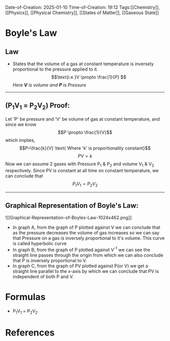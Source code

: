 Date-of-Creation: 2025-01-10
Time-of-Creation: 19:12
Tags:[[Chemistry]], [[Physics]], [[Physical Chemistry]], [[States of Matter]], [[Gaseous State]]

# Boyle's Law

## Law

-  States that the volume of a gas at constant temperature is inversely proportional to the pressure applied to it.  $$\text{i.e }V \propto \frac{1}{P} $$
*Here **V** is volume and **P** is Pressure*

___

## (P<sub>1</sub>V<sub>1</sub> =  P<sub>2</sub>V<sub>2</sub>) Proof:

Let 'P' be pressure and 'V' be volume of gas at constant temperature, and since we know $$P \propto \frac{1}{V}$$ which implies, $$P=\frac{k}{V} \text{ Where 'k' is proportionality constant}$$ $$PV=k$$
Now we can assume 2 gases with Pressure P<sub>1</sub> & P<sub>2</sub> and volume V<sub>1</sub> & V<sub>2</sub> respectively. 
Since PV is constant at all time on constant temperature,  we can conclude that $$P_1V_1=P_2V_2$$
___
## Graphical Representation of Boyle's Law:

![[Graphical-Representation-of-Boyles-Law-1024x462.png]]

- In graph A, from the graph of P plotted against V we can conclude that as the pressure decreases the volume of gas increases so we can say that Pressure on a gas is inversely proportional to it's volume. This curve is called hyperbolic curve
- In graph B, from the graph of P plotted against V<sup>-1</sup> we can see the straight line passes through the origin from which we can also conclude that P is inversely proportional to V.
- In graph C, from the graph of PV plotted against P(or V) we get a straight line parallel to the x-axis by which we can conclude that PV is independent of both P and V.

# Formulas

- P<sub>1</sub>V<sub>1</sub> =  P<sub>2</sub>V<sub>2</sub>


# References



